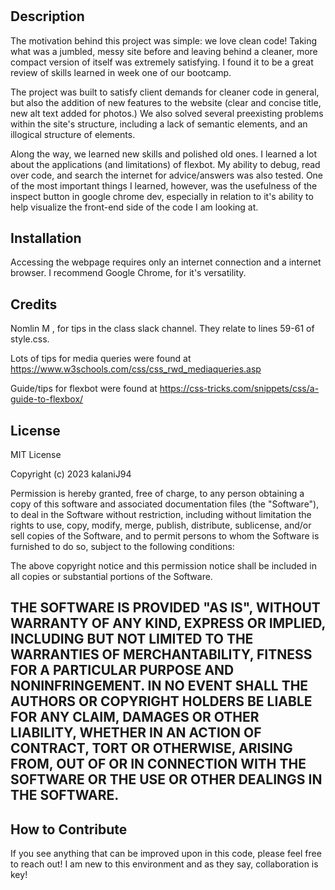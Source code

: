 # <Week One Refractor SEO Challenge>

## Description

The motivation behind this project was simple: we love clean code! Taking what was a jumbled, messy site before and leaving behind a cleaner, more compact version of itself was extremely satisfying. I found it to be a great review of skills learned in week one of our bootcamp. 

The project was built to satisfy client demands for cleaner code in general, but also the addition of new features to the website (clear and concise title, new alt text added for photos.) We also solved several preexisting problems within the site's structure, including a lack of semantic elements, and an illogical structure of elements. 

Along the way, we learned new skills and polished old ones. I learned a lot about the applications (and limitations) of flexbot. My ability to debug, read over code, and search the internet for advice/answers was also tested. One of the most important things I learned, however, was the usefulness of the inspect button in google chrome dev, especially in relation to it's ability to help visualize the front-end side of the code I am looking at. 


## Installation
Accessing the webpage requires only an internet connection and a internet browser. I recommend Google Chrome, for it's versatility. 

## Credits

Nomlin M , for tips in the class slack channel. They relate to lines 59-61 of style.css. 

Lots of tips for media queries were found at https://www.w3schools.com/css/css_rwd_mediaqueries.asp 

Guide/tips for flexbot were found at https://css-tricks.com/snippets/css/a-guide-to-flexbox/


## License

MIT License

Copyright (c) 2023 kalaniJ94

Permission is hereby granted, free of charge, to any person obtaining a copy
of this software and associated documentation files (the "Software"), to deal
in the Software without restriction, including without limitation the rights
to use, copy, modify, merge, publish, distribute, sublicense, and/or sell
copies of the Software, and to permit persons to whom the Software is
furnished to do so, subject to the following conditions:

The above copyright notice and this permission notice shall be included in all
copies or substantial portions of the Software.

THE SOFTWARE IS PROVIDED "AS IS", WITHOUT WARRANTY OF ANY KIND, EXPRESS OR
IMPLIED, INCLUDING BUT NOT LIMITED TO THE WARRANTIES OF MERCHANTABILITY,
FITNESS FOR A PARTICULAR PURPOSE AND NONINFRINGEMENT. IN NO EVENT SHALL THE
AUTHORS OR COPYRIGHT HOLDERS BE LIABLE FOR ANY CLAIM, DAMAGES OR OTHER
LIABILITY, WHETHER IN AN ACTION OF CONTRACT, TORT OR OTHERWISE, ARISING FROM,
OUT OF OR IN CONNECTION WITH THE SOFTWARE OR THE USE OR OTHER DEALINGS IN THE
SOFTWARE.
---


## How to Contribute

If you see anything that can be improved upon in this code, please feel free to reach out! I am new to this environment and as they say, collaboration is key!
